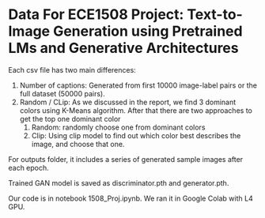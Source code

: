 # Data For ECE1508 Project: Text-to-Image Generation using Pretrained LMs and Generative Architectures

Each csv file has two main differences:
1. Number of captions: Generated from first 10000 image-label pairs or the full dataset (50000 pairs).
2. Random / CLip: As we discussed in the report, we find 3 dominant colors using K-Means algorithm. After that there are two approaches to get the top one dominant color
    1. Random: randomly choose one from dominant colors
    2. Clip: Using clip model to find out which color best describes the image, and choose that one.

For outputs folder, it includes a series of generated sample images after each epoch.

Trained GAN model is saved as discriminator.pth and generator.pth.

Our code is in notebook 1508_Proj.ipynb. We ran it in Google Colab with L4 GPU.
